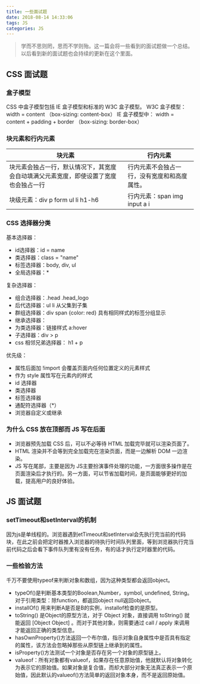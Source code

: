```yaml
---
title: 一些面试题
date: 2018-08-14 14:33:06
tags: JS
categories: JS
---
```

> 学而不思则罔，思而不学则殆。这一篇会将一些看到的面试题做一个总结。以后看到新的面试题也会持续的更新在这个里面。

<!-- more -->

## CSS 面试题
### 盒子模型
   CSS 中盒子模型包括 IE 盒子模型和标准的 W3C 盒子模型。 
   W3C 盒子模型： width = content （box-sizing: content-box）
   IE 盒子模型中： width = content + padding + border （box-sizing: border-box）

### 块元素和行内元素
   
| 块元素 | 行内元素 |
| ------ | ------ |
| 块元素会独占一行，默认情况下，其宽度会自动填满父元素宽度，即使设置了宽度也会独占一行 | 行内元素不会独占一行，没有宽度和和高度属性。 |
| 块级元素：div p form ul li h1-h6 | 行内元素：span img input a i |

### CSS 选择器分类
基本选择器：
* id选择器：id = name
* 类选择器：class = "name"
* 标签选择器：body, div, ul
* 全局选择器：* 

复杂选择器：
* 组合选择器：.head .head_logo
* 后代选择器：ul li 从父集到子集
* 群组选择器：div span {color: red} 具有相同样式的标签分组显示
* 继承选择器：
* 为类选择器：链接样式 a:hover
* 子选择器：div > p 
* css 相邻兄弟选择器： h1 + p

优先级：
* 属性后面加 !import 会覆盖页面内任何位置定义的元素样式
* 作为 style 属性写在元素内的样式
* id 选择器
* 类选择器
* 标签选择器
* 通配符选择器（*）
* 浏览器自定义或继承

### 为什么 CSS 放在顶部而 JS 写在后面
* 浏览器预先加载 CSS 后，可以不必等待 HTML 加载完毕就可以渲染页面了。
* HTML 渲染并不会等到完全加载完在渲染页面，而是一边解析 DOM 一边渲染。
* JS 写在尾部，主要是因为 JS主要扮演事件处理的功能，一方面很多操作是在页面渲染后才执行的。另一方面，可以节省加载时间，是页面能够更好的加载，提高用户的良好体验。

## JS 面试题
### setTimeout和setInterval的机制
因为js是单线程的。浏览器遇到etTimeout和setInterval会先执行完当前的代码块，在此之前会把定时器推入浏览器的待执行时间队列里面，等到浏览器执行完当前代码之后会看下事件队列里有没有任务，有的话才执行定时器里的代码。

### 一些检验方法
千万不要使用typeof来判断对象和数组，因为这种类型都会返回object。

* typeOf()是判断基本类型的Boolean,Number，symbol, undefined, String。 对于引用类型：除function，都返回object null返回object。
* installOf() 用来判断A是否是B的实例，installof检查的是原型。
* toString() 是Object的原型方法，对于 Object 对象，直接调用 toString() 就能返回 [Object Object] 。而对于其他对象，则需要通过 call / apply 来调用才能返回正确的类型信息。
* hasOwnProperty()方法返回一个布尔值，指示对象自身属性中是否具有指定的属性，该方法会忽略掉那些从原型链上继承到的属性。
* isProperty()方法测试一个对象是否存在另一个对象的原型链上。
* valueof：所有对象都有valueof，如果存在任意原始值，他就默认将对象转化为表示它的原始值。如果对象是复合值，而却大部分对象无法真正表示一个原始值，因此默认的valueof()方法简单的返回对象本身，而不是返回原始值。
